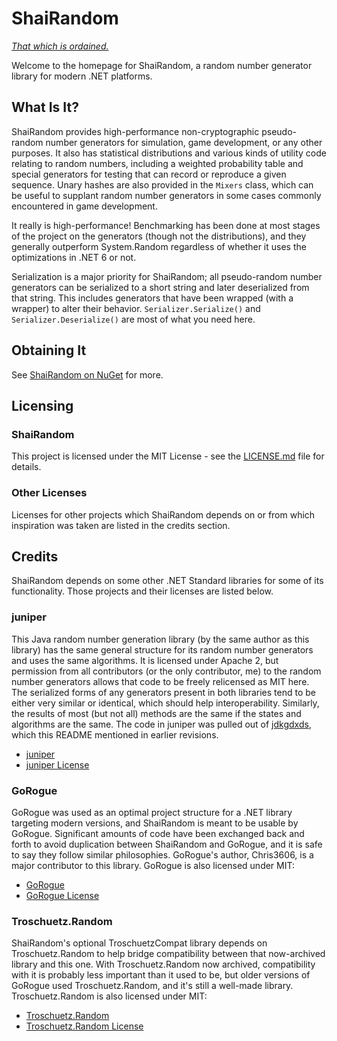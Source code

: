 # ShaiRandom

[*That which is ordained.*](https://en.wikipedia.org/wiki/Shai)

Welcome to the homepage for ShaiRandom, a random number generator library for modern .NET platforms.

## What Is It?

ShaiRandom provides high-performance non-cryptographic pseudo-random number generators for simulation, game development, or any other purposes.
It also has statistical distributions and various kinds of utility code relating to random numbers, including a weighted probability table and
special generators for testing that can record or reproduce a given sequence. Unary hashes are also provided in the `Mixers` class, which can
be useful to supplant random number generators in some cases commonly encountered in game development.

It really is high-performance! Benchmarking has been done at most stages of the project on the generators (though not the distributions), and
they generally outperform System.Random regardless of whether it uses the optimizations in .NET 6 or not.

Serialization is a major priority for ShaiRandom; all pseudo-random number generators can be serialized to a short string and later deserialized
from that string. This includes generators that have been wrapped (with a wrapper) to alter their behavior. `Serializer.Serialize()` and
`Serializer.Deserialize()` are most of what you need here.

## Obtaining It

See [ShaiRandom on NuGet](https://www.nuget.org/packages/ShaiRandom/) for more.

## Licensing

### ShaiRandom
This project is licensed under the MIT License - see the [LICENSE.md](LICENSE.md) file for details.

### Other Licenses
Licenses for other projects which ShaiRandom depends on or from which inspiration was taken are listed in the credits section.

## Credits
ShaiRandom depends on some other .NET Standard libraries for some of its functionality.  Those projects and their licenses are listed below.

### juniper
This Java random number generation library (by the same author as this library) has the same general structure for its random number generators and uses the same algorithms.
It is licensed under Apache 2, but permission from all contributors (or the only contributor, me) to the random number generators allows that code to be freely relicensed as MIT here.
The serialized forms of any generators present in both libraries tend to be either very similar or identical, which should help interoperability. Similarly, the results of most (but
not all) methods are the same if the states and algorithms are the same. The code in juniper was pulled out of [jdkgdxds](https://github.com/tommyettinger/jdkgdxds), which this README
mentioned in earlier revisions.
- [juniper](https://github.com/tommyettinger/juniper)
- [juniper License](https://github.com/tommyettinger/juniper/blob/main/LICENSE)

### GoRogue
GoRogue was used as an optimal project structure for a .NET library targeting modern versions, and ShaiRandom is meant to be usable by GoRogue.
Significant amounts of code have been exchanged back and forth to avoid duplication between ShaiRandom and GoRogue, and it is safe to say they follow similar philosophies.
GoRogue's author, Chris3606, is a major contributor to this library. GoRogue is also licensed under MIT:
- [GoRogue](https://github.com/Chris3606/GoRogue)
- [GoRogue License](https://github.com/Chris3606/GoRogue/blob/master/LICENSE)


### Troschuetz.Random
ShaiRandom's optional TroschuetzCompat library depends on Troschuetz.Random to help bridge compatibility between that now-archived library and this one. With Troschuetz.Random now
archived, compatibility with it is probably less important than it used to be, but older versions of GoRogue used Troschuetz.Random, and it's still a well-made library.
Troschuetz.Random is also licensed under MIT:
- [Troschuetz.Random](https://gitlab.com/pomma89/troschuetz-random/-/tree/master)
- [Troschuetz.Random License](https://gitlab.com/pomma89/troschuetz-random/-/blob/master/LICENSE)
